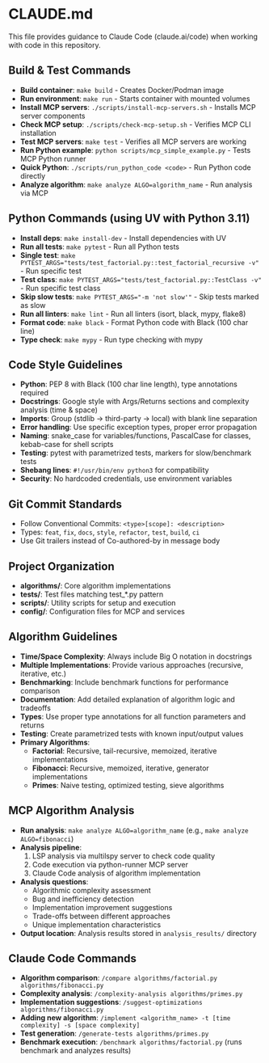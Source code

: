 # CLAUDE.md

This file provides guidance to Claude Code (claude.ai/code) when working with code in this repository.

## Build & Test Commands
- **Build container**: `make build` - Creates Docker/Podman image
- **Run environment**: `make run` - Starts container with mounted volumes
- **Install MCP servers**: `./scripts/install-mcp-servers.sh` - Installs MCP server components 
- **Check MCP setup**: `./scripts/check-mcp-setup.sh` - Verifies MCP CLI installation
- **Test MCP servers**: `make test` - Verifies all MCP servers are working
- **Run Python example**: `python scripts/mcp_simple_example.py` - Tests MCP Python runner
- **Quick Python**: `./scripts/run_python_code <code>` - Run Python code directly
- **Analyze algorithm**: `make analyze ALGO=algorithm_name` - Run analysis via MCP

## Python Commands (using UV with Python 3.11)
- **Install deps**: `make install-dev` - Install dependencies with UV
- **Run all tests**: `make pytest` - Run all Python tests
- **Single test**: `make PYTEST_ARGS="tests/test_factorial.py::test_factorial_recursive -v"` - Run specific test
- **Test class**: `make PYTEST_ARGS="tests/test_factorial.py::TestClass -v"` - Run specific test class
- **Skip slow tests**: `make PYTEST_ARGS="-m 'not slow'"` - Skip tests marked as slow
- **Run all linters**: `make lint` - Run all linters (isort, black, mypy, flake8)
- **Format code**: `make black` - Format Python code with Black (100 char line)
- **Type check**: `make mypy` - Run type checking with mypy

## Code Style Guidelines
- **Python**: PEP 8 with Black (100 char line length), type annotations required
- **Docstrings**: Google style with Args/Returns sections and complexity analysis (time & space)
- **Imports**: Group (stdlib → third-party → local) with blank line separation
- **Error handling**: Use specific exception types, proper error propagation
- **Naming**: snake_case for variables/functions, PascalCase for classes, kebab-case for shell scripts
- **Testing**: pytest with parametrized tests, markers for slow/benchmark tests
- **Shebang lines**: `#!/usr/bin/env python3` for compatibility
- **Security**: No hardcoded credentials, use environment variables

## Git Commit Standards
- Follow Conventional Commits: `<type>[scope]: <description>`
- Types: `feat`, `fix`, `docs`, `style`, `refactor`, `test`, `build`, `ci`
- Use Git trailers instead of Co-authored-by in message body

## Project Organization
- **algorithms/**: Core algorithm implementations
- **tests/**: Test files matching test_*.py pattern
- **scripts/**: Utility scripts for setup and execution
- **config/**: Configuration files for MCP and services

## Algorithm Guidelines
- **Time/Space Complexity**: Always include Big O notation in docstrings
- **Multiple Implementations**: Provide various approaches (recursive, iterative, etc.)
- **Benchmarking**: Include benchmark functions for performance comparison
- **Documentation**: Add detailed explanation of algorithm logic and tradeoffs
- **Types**: Use proper type annotations for all function parameters and returns
- **Testing**: Create parametrized tests with known input/output values
- **Primary Algorithms**:
  - **Factorial**: Recursive, tail-recursive, memoized, iterative implementations
  - **Fibonacci**: Recursive, memoized, iterative, generator implementations
  - **Primes**: Naive testing, optimized testing, sieve algorithms

## MCP Algorithm Analysis
- **Run analysis**: `make analyze ALGO=algorithm_name` (e.g., `make analyze ALGO=fibonacci`)
- **Analysis pipeline**:
  1. LSP analysis via multilspy server to check code quality
  2. Code execution via python-runner MCP server
  3. Claude Code analysis of algorithm implementation
- **Analysis questions**:
  - Algorithmic complexity assessment
  - Bug and inefficiency detection
  - Implementation improvement suggestions
  - Trade-offs between different approaches
  - Unique implementation characteristics
- **Output location**: Analysis results stored in `analysis_results/` directory

## Claude Code Commands
- **Algorithm comparison**: `/compare algorithms/factorial.py algorithms/fibonacci.py`
- **Complexity analysis**: `/complexity-analysis algorithms/primes.py`
- **Implementation suggestions**: `/suggest-optimizations algorithms/fibonacci.py`
- **Adding new algorithm**: `/implement <algorithm_name> -t [time complexity] -s [space complexity]`
- **Test generation**: `/generate-tests algorithms/primes.py`
- **Benchmark execution**: `/benchmark algorithms/factorial.py` (runs benchmark and analyzes results)